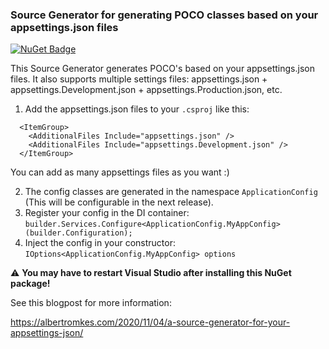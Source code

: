 ### Source Generator for generating POCO classes based on your appsettings.json files ###

[![NuGet Badge](https://buildstats.info/nuget/configgenerator)](https://www.nuget.org/packages/configgenerator/)

This Source Generator generates POCO's based on your appsettings.json files. It also supports multiple settings files: appsettings.json + appsettings.Development.json + appsettings.Production.json, etc.

1) Add the appsettings.json files to your `.csproj` like this: 

```
  <ItemGroup>
    <AdditionalFiles Include="appsettings.json" />
    <AdditionalFiles Include="appsettings.Development.json" />
  </ItemGroup>
```

You can add as many appsettings files as you want :)

2) The config classes are generated in the namespace `ApplicationConfig` (This will be configurable in the next release).
3) Register your config in the DI container: `builder.Services.Configure<ApplicationConfig.MyAppConfig>(builder.Configuration);`
4) Inject the config in your constructor: `IOptions<ApplicationConfig.MyAppConfig> options`

:warning: **You  may have to restart Visual Studio after installing this NuGet package!**

See this blogpost for more information:

https://albertromkes.com/2020/11/04/a-source-generator-for-your-appsettings-json/

